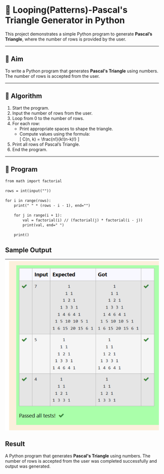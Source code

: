 # 🔺 Looping(Patterns)-Pascal's Triangle Generator in Python

This project demonstrates a simple Python program to generate **Pascal’s Triangle**, where the number of rows is provided by the user.

---

## 🎯 Aim

To write a Python program that generates **Pascal's Triangle** using numbers. The number of rows is accepted from the user.

---

## 🧠 Algorithm

1. Start the program.
2. Input the number of rows from the user.
3. Loop from 0 to the number of rows.
4. For each row:
   - Print appropriate spaces to shape the triangle.
   - Compute values using the formula:  
     \[
     C(n, k) = \frac{n!}{k!(n-k)!}
     \]
5. Print all rows of Pascal’s Triangle.
6. End the program.

---

## 🧪 Program
```
from math import factorial

rows = int(input(""))

for i in range(rows):
    print(" " * (rows - i - 1), end="")

    for j in range(i + 1):
        val = factorial(i) // (factorial(j) * factorial(i - j))
        print(val, end=" ")
    
    print() 

```

## Sample Output
![alt text](output24.png)

## Result
A Python program that generates **Pascal's Triangle** using numbers. The number of rows is accepted from the user was completed successfully and output was generated.

